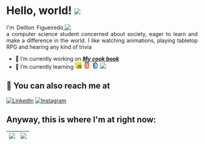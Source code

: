 # Hello, world! <img height="36px" src="https://raw.githubusercontent.com/MartinHeinz/MartinHeinz/master/wave.gif"/>

<img align= "right" width= "350" src= "https://pa1.narvii.com/6580/8098c6e9207376889eeb0532d9f5a0723c4d73f5_hq.gif"/>

<p align="justify">I'm Deilton Figueiredo, a computer science student concerned about society, eager to learn and make a difference in the world. I like watching animations, playing tabletop RPG and hearing any kind of trivia</p>

- 🔭 I’m currently working on <a href="https://github.com/deiltonlopes/MyCookBook">***My cook book***</a>
- 🌱 I’m currently learning <img height="18px" src="https://raw.githubusercontent.com/github/explore/80688e429a7d4ef2fca1e82350fe8e3517d3494d/topics/javascript/javascript.png"/> <img height="18px" src="https://raw.githubusercontent.com/github/explore/80688e429a7d4ef2fca1e82350fe8e3517d3494d/topics/html/html.png"/> <img height="18px" src="https://raw.githubusercontent.com/github/explore/80688e429a7d4ef2fca1e82350fe8e3517d3494d/topics/css/css.png"/> <img height="18px" src="https://user-images.githubusercontent.com/62446763/139593115-53faf34f-51a0-4e89-9fbe-8a58d3e8a736.png"/>


## 🔎 You can also reach me at

[<img src="https://img.shields.io/badge/-LinkedIn-blue?style=flat-square&logo=Linkedin&logoColor=white&link=https://www.linkedin.com/in/deiltonfigueiredo/" height="22" title="LinkedIn" />](https://www.linkedin.com/in/deiltonfigueiredo/) 
[<img src="https://img.shields.io/badge/-Instagram-purple?style=flat-square&logo=Instagram&logoColor=white&link=https://www.instagram.com/delofigueiredo/" height="22" title="Instagram" />](https://www.instagram.com/delofigueiredo/)

## Anyway, this is where I'm at right now:
|<img src="https://github-readme-stats.vercel.app/api?username=deiltonlopes&count_private=true&show_icons=true&theme=tokyonight" height="160px" width="auto"/> | <img src="https://github-readme-stats.vercel.app/api/top-langs/?username=deiltonlopes&layout=compact&count_private=true&show_icons=true&theme=tokyonight" height="160px" width="auto"/>|
------------|-----------

<!--
**deiltonlopes/deiltonlopes** is a ✨ _special_ ✨ repository because its `README.md` (this file) appears on your GitHub profile.

Here are some ideas to get you started:


- 👯 I’m looking to collaborate on ...
- 🤔 I’m looking for help with ...
- 💬 Ask me about ...
- 📫 How to reach me: ...
- 😄 Pronouns: ...
-->
